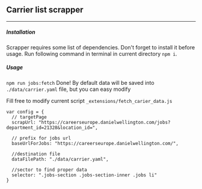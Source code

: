 ## Carrier list scrapper
---

##### Installation 
Scrapper requires some list of dependencies. Don't forget to install it before usage. Run following command in terminal in current directory ```npm i```. 

##### Usage
```npm run jobs:fetch``` Done!
By default data will be saved into ```./data/carrier.yaml``` file, but you can easy modify 


Fill free to modify current script  `_extensions/fetch_carier_data.js`

```
var config = {
  // targetPage
  scrapUrl: "https://careerseurope.danielwellington.com/jobs?department_id=21328&location_id=",
  
  // prefix for jobs url
  baseUrlForJobs: "https://careerseurope.danielwellington.com/",

  //destination file
  dataFilePath: "./data/carrier.yaml",

  //sector to find proper data
  selector: ".jobs-section .jobs-section-inner .jobs li"
}
```
